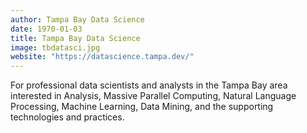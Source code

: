 ```yaml
---
author: Tampa Bay Data Science
date: 1970-01-03
title: Tampa Bay Data Science
image: tbdatasci.jpg
website: "https://datascience.tampa.dev/"
---
```


For professional data scientists and analysts in the Tampa Bay area interested in Analysis, Massive Parallel Computing, Natural Language Processing, Machine Learning, Data Mining, and the supporting technologies and practices.